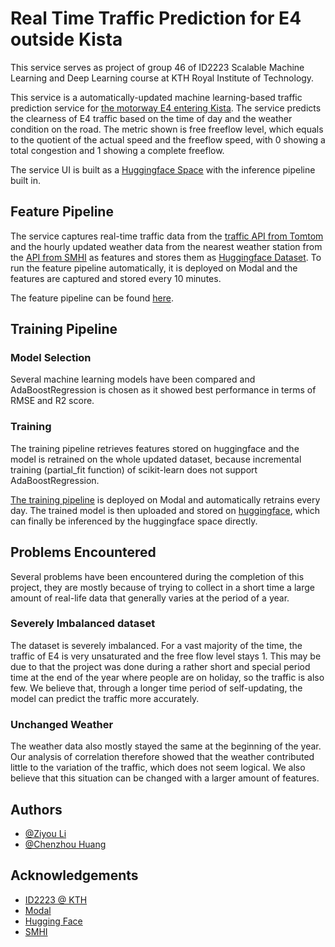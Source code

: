 
# Real Time Traffic Prediction for E4 outside Kista

This service serves as project of group 46 of ID2223 Scalable Machine Learning
and Deep Learning course at KTH Royal Institute of Technology.

This service is a automatically-updated machine learning-based traffic prediction service
for [the motorway E4 entering Kista](https://goo.gl/maps/EXtaAHKBymb5w7P18). The service predicts
the clearness of E4 traffic based on the time of day and the weather condition on the road. The metric shown
is free freeflow level, which equals to the quotient of the actual speed and the freeflow speed, with
0 showing a total congestion and 1 showing a complete freeflow.

The service UI is built as a [Huggingface Space](https://huggingface.co/spaces/Chenzhou/Real_Time_Traffic_Prediction) with the inference pipeline built in.

## Feature Pipeline

The service captures real-time traffic data from the [traffic 
API from Tomtom](https://developer.tomtom.com/products/traffic-api) 
and the hourly updated weather data from the nearest weather station from the
[API from SMHI](https://opendata.smhi.se/apidocs/metanalys/index.html)
as features and stores them as 
[Huggingface Dataset](https://huggingface.co/datasets/tilos/IL2223_project).
To run the feature pipeline automatically, it is deployed on Modal and the features
are captured and stored every 10 minutes.

The feature pipeline can be found [here](https://github.com/Tilosmsh/IL2223_project/blob/main/feature_pipeline.py).
## Training Pipeline

### Model Selection

Several machine learning models have been compared and AdaBoostRegression
is chosen as it showed best performance in terms of RMSE and R2 score. 

### Training

The training pipeline retrieves features stored on huggingface and
the model is retrained on the whole updated dataset, because incremental training 
(partial_fit function) of scikit-learn does not support AdaBoostRegression.

[The training pipeline](https://github.com/Tilosmsh/IL2223_project/blob/main/Training.py) is deployed on Modal and automatically retrains every day.
The trained model is then uploaded and stored on [huggingface](https://huggingface.co/tilos/Traffic_Prediction), which can finally be inferenced by the huggingface space directly.



## Problems Encountered

Several problems have been encountered during the completion of this project, they are mostly
because of trying to collect in a short time a large amount of real-life data that generally varies 
at the period of a year.

### Severely Imbalanced dataset

The dataset is severely imbalanced. For a vast majority of the time,
the traffic of E4 is very unsaturated and the free flow level stays 1. This may be 
due to that the project was done during a rather short and special period time at the end of the year
where people are on holiday, so the traffic is also few. We believe that, through a longer time period of self-updating, the model
can predict the traffic more accurately.

### Unchanged Weather

The weather data also mostly stayed the same at the beginning of the year. Our
analysis of correlation therefore showed that the weather contributed little to the variation of
the traffic, which does not seem logical. We also believe that this situation can be changed with
a larger amount of features.

## Authors

- [@Ziyou Li](https://www.github.com/Tilosmsh)
- [@Chenzhou Huang](https://github.com/Chenzhou98)



## Acknowledgements

 - [ID2223 @ KTH](https://id2223kth.github.io/)    
 - [Modal](modal.com)
 - [Hugging Face](huggingface.co)
 - [SMHI](https://www.smhi.se/q/Stockholm/2673730)
 

